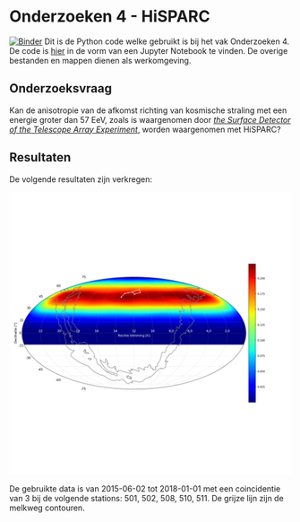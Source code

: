 # Onderzoeken 4 - HiSPARC
[![Binder](https://mybinder.org/badge.svg)](https://mybinder.org/v2/gh/deKeijzer/HiSPARC-Onderzoeken-4/master)
Dit is de Python code welke gebruikt is bij het vak Onderzoeken 4.
De code is [hier](main.ipynb) in de vorm van een Jupyter Notebook te vinden.
De overige bestanden en mappen dienen als werkomgeving.

## Onderzoeksvraag
Kan de anisotropie van de afkomst richting van kosmische straling met een energie groter dan 57 EeV, zoals is waargenomen door *[the Surface Detector of the Telescope Array Experiment](https://arxiv.org/abs/1404.5890)*, worden waargenomen met HiSPARC?

## Resultaten
De volgende resultaten zijn verkregen:

![alt text](figuren/Resultaat.png)

De gebruikte data is van 2015-06-02 tot 2018-01-01 met een coincidentie van 3 bij de volgende stations: 501, 502, 508, 510, 511. De grijze lijn zijn de melkweg contouren.